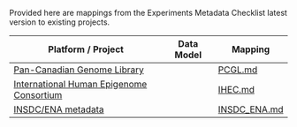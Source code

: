 Provided here are mappings from the Experiments Metadata Checklist latest version to existing projects.


| Platform / Project                                                                                 | Data Model | Mapping                      |
|----------------------------------------------------------------------------------------------------|------------|------------------------------|
| [Pan-Canadian Genome Library](https://genomelibrary.ca/)                                           |            | [PCGL.md](PCGL.md)           |
| [International Human Epigenome Consortium](https://ihec-epigenomes.org/)                           |            | [IHEC.md](IHEC.md)           |
| [INSDC/ENA metadata](https://ena-docs.readthedocs.io/en/latest/submit/general-guide/metadata.html) |            | [INSDC_ENA.md](INSDC_ENA.md) |




